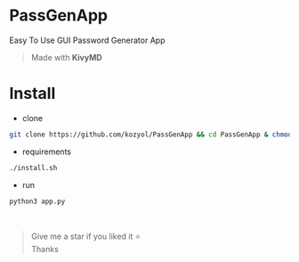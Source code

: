 # PassGenApp

Easy To Use GUI Password Generator App
> Made with **KivyMD**

# Install
+ clone
```bash
git clone https://github.com/kozyol/PassGenApp && cd PassGenApp & chmod +x install.sh
```
+ requirements
```bash
./install.sh
```
+ run
```bash
python3 app.py
```
<br>

> Give me a star if you liked it ⭐️                  
> Thanks
